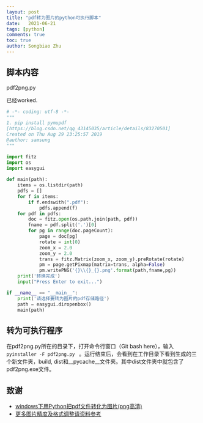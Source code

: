 ```yaml
---
layout: post
title: "pdf转为图片的python可执行脚本"
date:   2021-06-21
tags: [python]
comments: true
toc: true
author: Songbiao Zhu
---
```


## 脚本内容

pdf2png.py

已经worked.

<!-- more -->

```python
# -*- coding: utf-8 -*-
"""
1. pip install pymupdf
[https://blog.csdn.net/qq_43145035/article/details/83270501]
Created on Thu Aug 29 23:25:57 2019
@author: samsung
"""

import fitz
import os
import easygui
        
def main(path):
    items = os.listdir(path) 
    pdfs = []
    for f in items:
        if f.endswith(".pdf"):
            pdfs.append(f)
    for pdf in pdfs:
        doc = fitz.open(os.path.join(path, pdf))
        fname = pdf.split('.')[0]
        for pg in range(doc.pageCount):
            page = doc[pg]
            rotate = int(0)
            zoom_x = 2.0
            zoom_y = 2.0
            trans = fitz.Matrix(zoom_x, zoom_y).preRotate(rotate)
            pm = page.getPixmap(matrix=trans, alpha=False)
            pm.writePNG('{}\\{}_{}.png'.format(path,fname,pg))
    print('转换完成')
    input("Press Enter to exit...")

if __name__ == "__main__":
    print('请选择要转为图片的pdf存储路径')
    path = easygui.diropenbox()
    main(path)


```



## 转为可执行程序

在pdf2png.py所在的目录下，打开命令行窗口（Git bash here），输入`pyinstaller -F pdf2png.py ` 。运行结束后，会看到在工作目录下看到生成的三个新文件夹，build, dist和__pycache__文件夹。其中dist文件夹中就包含了pdf2png.exe文件。

## 致谢

* [windows下用Python把pdf文件转化为图片(png高清)](https://blog.csdn.net/qq_43145035/article/details/83270501)
* [更多图片精度及格式调整请资料参考](https://pymupdf.readthedocs.io/en/latest/faq/#how-to-increase-image-resolution)